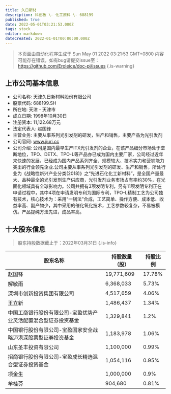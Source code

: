 ```yaml
---
title: 久日新材
description: 科创板 \- 化工原料 \- 688199
published: true
date: 2022-05-01T03:21:53.000Z
tags: stock
editor: markdown
dateCreated: 2022-01-01T00:00:00.000Z
---
```


> 本页面由自动化程序生成于 Sun May 01 2022 03:21:53 GMT+0800
> 内容可能存在错误，如有bug请提交issue至：https://github.com/Eroleice/doc-pi/issues
{.is-warning}

## 上市公司基本信息
- 公司名称: 天津久日新材料股份有限公司
- 股票代码: 688199.SH
- 所在地: 天津 - 天津市
- 成立日期: 1998年10月30日
- 注册资本: 11,122.68万元
- 法定代表人: 赵国锋
- 主营业务: 主要从事系列光引发剂的研发，生产和销售，主要产品为光引发剂
- 公司官网: www.jiuri.cc
- 公司介绍: 公司是国内最早生产ITX光引发剂的企业，在该产品细分市场处于垄断地位，TPO、DETX、TPO-L等产品亦已成为国内主要厂家，公司经过近年来快速的发展，已经成为国内产品系列齐全、规模较大、技术实力和营销能力突出的行业领先企业.公司主要从事系列光引发剂的研发、生产和销售，所处行业为《战略性新兴产业分类(2018)》之“先进石化化工新材料”，是全国产量最大、品种最全的光引发剂生产供应商，光引发剂业务市场占有率约30%，在光固化领域具有全球影响力。公司共拥有3项发明专利，另有11项发明专利正在申请过程中，其中4项在申请发明专利为国际专利，TPO-L精制工艺为公司独有技术，核心技术为：采用“一锅法”合成，工艺简单、操作方便、成本低、收益率高、副产物少，其中采用的催化氧化技术，工艺参数较复杂，不易被模仿。产品提纯方法先进，成品率高。


## 十大股东信息
> 股东持股数据截止于：2022年03月31日
{.is-info}

| 股东名称 | 持股数量（股） | 持股比例 |
| --- | --- | --- |
| 赵国锋 | 19,771,609 | 17.78% |
| 解敏雨 | 6,368,033 | 5.73% |
| 深圳市创新投资集团有限公司 | 4,517,659 | 4.06% |
| 王立新 | 1,486,437 | 1.34% |
| 中国工商银行股份有限公司-宝盈优势产业灵活配置混合型证券投资基金 | 1,329,841 | 1.2% |
| 中国银行股份有限公司-宝盈国家安全战略沪港深股票型证券投资基金 | 1,183,978 | 1.06% |
| 山东圣丰投资有限公司 | 1,100,000 | 0.99% |
| 招商银行股份有限公司-宝盈成长精选混合型证券投资基金 | 1,054,116 | 0.95% |
| 项金生 | 1,000,000 | 0.9% |
| 牟桂芬 | 904,680 | 0.81% |




